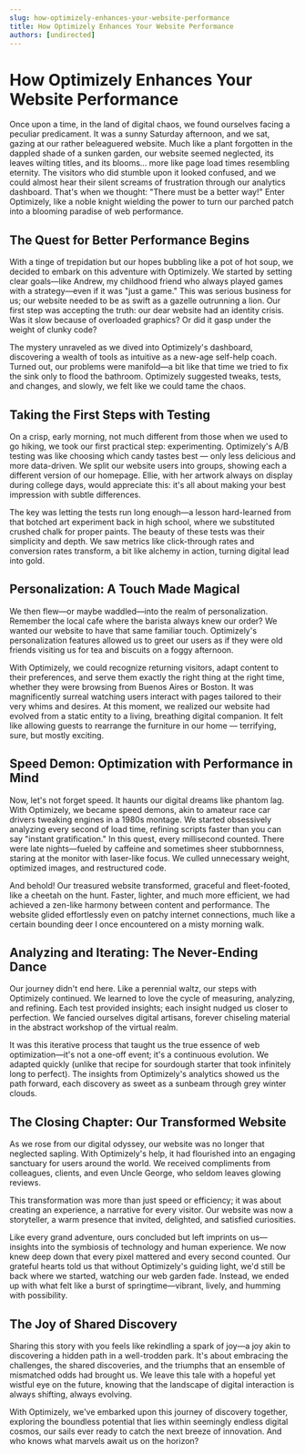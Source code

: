 ```yaml
---
slug: how-optimizely-enhances-your-website-performance
title: How Optimizely Enhances Your Website Performance
authors: [undirected]
---
```



# How Optimizely Enhances Your Website Performance

Once upon a time, in the land of digital chaos, we found ourselves facing a peculiar predicament. It was a sunny Saturday afternoon, and we sat, gazing at our rather beleaguered website. Much like a plant forgotten in the dappled shade of a sunken garden, our website seemed neglected, its leaves wilting titles, and its blooms... more like page load times resembling eternity. The visitors who did stumble upon it looked confused, and we could almost hear their silent screams of frustration through our analytics dashboard. That's when we thought: "There must be a better way!" Enter Optimizely, like a noble knight wielding the power to turn our parched patch into a blooming paradise of web performance.

## The Quest for Better Performance Begins

With a tinge of trepidation but our hopes bubbling like a pot of hot soup, we decided to embark on this adventure with Optimizely. We started by setting clear goals—like Andrew, my childhood friend who always played games with a strategy—even if it was "just a game." This was serious business for us; our website needed to be as swift as a gazelle outrunning a lion. Our first step was accepting the truth: our dear website had an identity crisis. Was it slow because of overloaded graphics? Or did it gasp under the weight of clunky code?

The mystery unraveled as we dived into Optimizely's dashboard, discovering a wealth of tools as intuitive as a new-age self-help coach. Turned out, our problems were manifold—a bit like that time we tried to fix the sink only to flood the bathroom. Optimizely suggested tweaks, tests, and changes, and slowly, we felt like we could tame the chaos. 

## Taking the First Steps with Testing

On a crisp, early morning, not much different from those when we used to go hiking, we took our first practical step: experimenting. Optimizely's A/B testing was like choosing which candy tastes best — only less delicious and more data-driven. We split our website users into groups, showing each a different version of our homepage. Ellie, with her artwork always on display during college days, would appreciate this: it's all about making your best impression with subtle differences.

The key was letting the tests run long enough—a lesson hard-learned from that botched art experiment back in high school, where we substituted crushed chalk for proper paints. The beauty of these tests was their simplicity and depth. We saw metrics like click-through rates and conversion rates transform, a bit like alchemy in action, turning digital lead into gold.

## Personalization: A Touch Made Magical

We then flew—or maybe waddled—into the realm of personalization. Remember the local cafe where the barista always knew our order? We wanted our website to have that same familiar touch. Optimizely's personalization features allowed us to greet our users as if they were old friends visiting us for tea and biscuits on a foggy afternoon.

With Optimizely, we could recognize returning visitors, adapt content to their preferences, and serve them exactly the right thing at the right time, whether they were browsing from Buenos Aires or Boston. It was magnificently surreal watching users interact with pages tailored to their very whims and desires. At this moment, we realized our website had evolved from a static entity to a living, breathing digital companion. It felt like allowing guests to rearrange the furniture in our home — terrifying, sure, but mostly exciting.

## Speed Demon: Optimization with Performance in Mind

Now, let's not forget speed. It haunts our digital dreams like phantom lag. With Optimizely, we became speed demons, akin to amateur race car drivers tweaking engines in a 1980s montage. We started obsessively analyzing every second of load time, refining scripts faster than you can say "instant gratification." In this quest, every millisecond counted. There were late nights—fueled by caffeine and sometimes sheer stubbornness, staring at the monitor with laser-like focus. We culled unnecessary weight, optimized images, and restructured code.

And behold! Our treasured website transformed, graceful and fleet-footed, like a cheetah on the hunt. Faster, lighter, and much more efficient, we had achieved a zen-like harmony between content and performance. The website glided effortlessly even on patchy internet connections, much like a certain bounding deer I once encountered on a misty morning walk.

## Analyzing and Iterating: The Never-Ending Dance

Our journey didn't end here. Like a perennial waltz, our steps with Optimizely continued. We learned to love the cycle of measuring, analyzing, and refining. Each test provided insights; each insight nudged us closer to perfection. We fancied ourselves digital artisans, forever chiseling material in the abstract workshop of the virtual realm.

It was this iterative process that taught us the true essence of web optimization—it's not a one-off event; it's a continuous evolution. We adapted quickly (unlike that recipe for sourdough starter that took infinitely long to perfect). The insights from Optimizely's analytics showed us the path forward, each discovery as sweet as a sunbeam through grey winter clouds.

## The Closing Chapter: Our Transformed Website

As we rose from our digital odyssey, our website was no longer that neglected sapling. With Optimizely's help, it had flourished into an engaging sanctuary for users around the world. We received compliments from colleagues, clients, and even Uncle George, who seldom leaves glowing reviews.

This transformation was more than just speed or efficiency; it was about creating an experience, a narrative for every visitor. Our website was now a storyteller, a warm presence that invited, delighted, and satisfied curiosities. 

Like every grand adventure, ours concluded but left imprints on us—insights into the symbiosis of technology and human experience. We now knew deep down that every pixel mattered and every second counted. Our grateful hearts told us that without Optimizely's guiding light, we'd still be back where we started, watching our web garden fade. Instead, we ended up with what felt like a burst of springtime—vibrant, lively, and humming with possibility.

## The Joy of Shared Discovery

Sharing this story with you feels like rekindling a spark of joy—a joy akin to discovering a hidden path in a well-trodden park. It's about embracing the challenges, the shared discoveries, and the triumphs that an ensemble of mismatched odds had brought us. We leave this tale with a hopeful yet wistful eye on the future, knowing that the landscape of digital interaction is always shifting, always evolving.

With Optimizely, we've embarked upon this journey of discovery together, exploring the boundless potential that lies within seemingly endless digital cosmos, our sails ever ready to catch the next breeze of innovation. And who knows what marvels await us on the horizon?